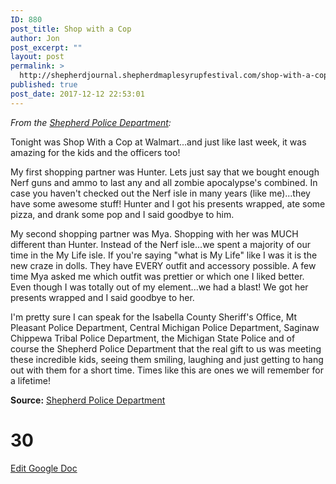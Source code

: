 ```yaml
---
ID: 880
post_title: Shop with a Cop
author: Jon
post_excerpt: ""
layout: post
permalink: >
  http://shepherdjournal.shepherdmaplesyrupfestival.com/shop-with-a-cop
published: true
post_date: 2017-12-12 22:53:01
---
```

<i>From the <a href="https://www.facebook.com/permalink.php?story_fbid=1757594224259138&amp;id=205632619455314">Shepherd Police Department</a>:</i>

Tonight was Shop With a Cop at Walmart...and just like last week, it was amazing for the kids and the officers too!

My first shopping partner was Hunter. Lets just say that we bought enough Nerf guns and ammo to last any and all zombie apocalypse's combined. In case you haven't checked out the Nerf isle in many years (like me)...they have some awesome stuff! Hunter and I got his presents wrapped, ate some pizza, and drank some pop and I said goodbye to him.

My second shopping partner was Mya. Shopping with her was MUCH different than Hunter. Instead of the Nerf isle...we spent a majority of our time in the My Life isle. If you're saying "what is My Life" like I was it is the new craze in dolls. They have EVERY outfit and accessory possible. A few time Mya asked me which outfit was prettier or which one I liked better. Even though I was totally out of my element...we had a blast! We got her presents wrapped and I said goodbye to her.

I'm pretty sure I can speak for the Isabella County Sheriff's Office, Mt Pleasant Police Department, Central Michigan Police Department, Saginaw Chippewa Tribal Police Department, the Michigan State Police and of course the Shepherd Police Department that the real gift to us was meeting these incredible kids, seeing them smiling, laughing and just getting to hang out with them for a short time. Times like this are ones we will remember for a lifetime!

<b>Source:</b> <a href="https://www.facebook.com/permalink.php?story_fbid=1757594224259138&amp;id=205632619455314">Shepherd Police Department</a>

# 30 #

<a href="https://docs.google.com/document/d/14u7jZAGlUJcIIWO3azpRzn9lzcRUqsBnLOcpASKzKd8/edit?usp=sharing">Edit Google Doc</a>